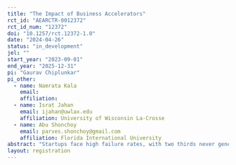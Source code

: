 ```yaml
---
title: "The Impact of Business Accelerators"
rct_id: "AEARCTR-0012372"
rct_id_num: "12372"
doi: "10.1257/rct.12372-1.0"
date: "2024-04-26"
status: "in_development"
jel: ""
start_year: "2023-09-01"
end_year: "2025-12-31"
pi: "Gaurav Chiplunkar"
pi_other:
  - name: Namrata Kala
    email: 
    affiliation: 
  - name: Israt Jahan
    email: ijahan@uwlax.edu
    affiliation: University of Wisconsin La-Crosse
  - name: Abu Shonchoy
    email: parves.shonchoy@gmail.com
    affiliation: Florida International University
abstract: "Startups face high failure rates, with two thirds never generating a positive return. To facilitate growth of high potential startups, business accelerators have emerged in recent years. These accelerators provide a combination of networking opportunities with peer firms and potential funders, as well as some training in pitching and marketing products effectively. However, there is limited causal evidence on the impact of business incubation and accelerator programs on firm survival and growth, especially in developing countries where the marginal returns to these investments could be high. This project aims to test whether business accelerators causally impact firms’ outcomes using a randomized control trial in Bangladesh. "
layout: registration
---
```


